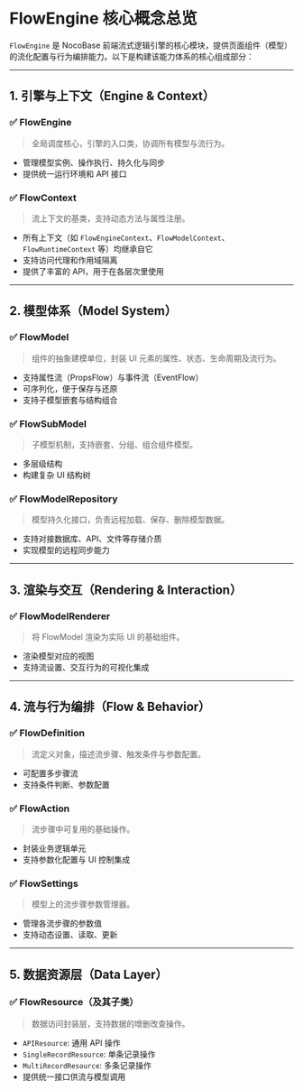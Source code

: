 # FlowEngine 核心概念总览

`FlowEngine` 是 NocoBase 前端流式逻辑引擎的核心模块，提供页面组件（模型）的流化配置与行为编排能力。以下是构建该能力体系的核心组成部分：

---

## 1. 引擎与上下文（Engine & Context）

### ✅ FlowEngine

> 全局调度核心，引擎的入口类，协调所有模型与流行为。

* 管理模型实例、操作执行、持久化与同步
* 提供统一运行环境和 API 接口

### ✅ FlowContext

> 流上下文的基类，支持动态方法与属性注册。

* 所有上下文（如 `FlowEngineContext`、`FlowModelContext`、`FlowRuntimeContext` 等）均继承自它
* 支持访问代理和作用域隔离
* 提供了丰富的 API，用于在各层次里使用

---

## 2. 模型体系（Model System）

### ✅ FlowModel

> 组件的抽象建模单位，封装 UI 元素的属性、状态、生命周期及流行为。

* 支持属性流（PropsFlow）与事件流（EventFlow）
* 可序列化，便于保存与还原
* 支持子模型嵌套与结构组合

### ✅ FlowSubModel

> 子模型机制，支持嵌套、分组、组合组件模型。

* 多层级结构
* 构建复杂 UI 结构树

### ✅ FlowModelRepository

> 模型持久化接口，负责远程加载、保存、删除模型数据。

* 支持对接数据库、API、文件等存储介质
* 实现模型的远程同步能力

---

## 3. 渲染与交互（Rendering & Interaction）

### ✅ FlowModelRenderer

> 将 FlowModel 渲染为实际 UI 的基础组件。

* 渲染模型对应的视图
* 支持流设置、交互行为的可视化集成

---

## 4. 流与行为编排（Flow & Behavior）

### ✅ FlowDefinition

> 流定义对象，描述流步骤、触发条件与参数配置。

* 可配置多步骤流
* 支持条件判断、参数配置

### ✅ FlowAction

> 流步骤中可复用的基础操作。

* 封装业务逻辑单元
* 支持参数化配置与 UI 控制集成

### ✅ FlowSettings

> 模型上的流步骤参数管理器。

* 管理各流步骤的参数值
* 支持动态设置、读取、更新

---

## 5. 数据资源层（Data Layer）

### ✅ FlowResource（及其子类）

> 数据访问封装层，支持数据的增删改查操作。

* `APIResource`: 通用 API 操作
* `SingleRecordResource`: 单条记录操作
* `MultiRecordResource`: 多条记录操作
* 提供统一接口供流与模型调用

